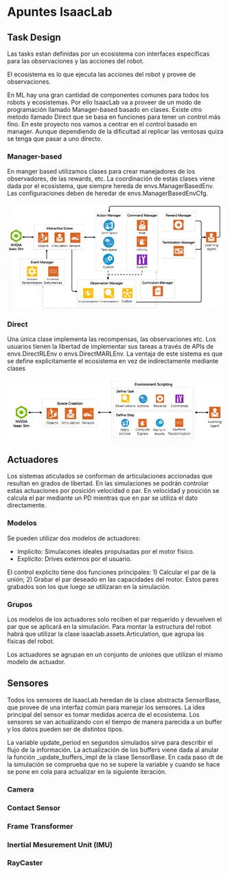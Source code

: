 # Apuntes IsaacLab

## Task Design
Las tasks estan definidas por un ecosistema con interfaces específicas para las observaciones y las acciones del robot. 

El ecosistema es lo que ejecuta las acciones del robot y provee de observaciones.

En ML hay una gran cantidad de componentes comunes para todos los robots y ecosistemas. Por ello IsaacLab va a proveer de un modo de programación llamado Manager-based basado en clases. Existe otro metodo llamado Direct que se basa en funciones para tener un control más fino.
En este proyecto nos vamos a centrar en el control basado en manager. Aunque dependiendo de la dificultad al replicar las ventosas quiza se tenga que pasar a uno directo.

### Manager-based
En manger based utilizamos clases para crear manejadores de los observadores, de las rewards, etc. La coordinación de estas clases viene dada por el ecosistema, que siempre hereda de envs.ManagerBasedEnv. Las configuraciones deben de heredar de envs.ManagerBasedEnvCfg.

![EsquemaManager-based](ImagenesRelevantes/EsquemaManager-Based.png)

### Direct
Una única clase implementa las recompensas, las observaciones etc. Los usuarios tienen la libertad de implementar sus tareas a través de APIs de envs.DirectRLEnv o envs.DirectMARLEnv. La ventaja de este sistema es que se define explicitamente el ecosistema en vez de indirectamente mediante clases

![EsquemaDirect](ImagenesRelevantes/EsquemaDirect.png)

## Actuadores
Los sistemas aticulados se conforman de articulaciones accionadas que resultan en grados de libertad. En las simulaciones se podrán controlar estas actuaciones por posición velocidad o par. En velocidad y posición se calcula el par mediante un PD mientras que en par se utiliza el dato directamente.

### Modelos

Se pueden utilizar dos modelos de actuadores:
- Implicito: Simulacones ideales propulsadas por el motor físico.
- Explicito: Drives externos por el usuario.

El control explicito tiene dos funciones principales: 1) Calcular el par de la unión; 2) Grabar el par deseado en las capacidades del motor. Estos pares grabados son los que luego se utilizaran en la simulación.

### Grupos
Los modelos de los actuadores solo reciben el par requerido y devuelven el par que se aplicará en la simulación. Para montar la estructura del robot habrá que utilizar la clase isaaclab.assets.Articulation, que agrupa las físicas del robot.

Los actuadores se agrupan en un conjunto de uniones que utilizan el mismo modelo de actuador.

## Sensores
Todos los sensores de IsaacLab heredan de la clase abstracta SensorBase, que provee de una interfaz común para manejar los sensores. La idea principal del sensor es tomar medidas acerca de el ecosistema. Los sensores se van actualizando con el tiempo de manera parecida a un buffer y los datos pueden ser de distintos tipos.

La variable update_period en segundos simulados sirve para describir el flujo de la información. La actualización de los buffers viene dada al anular la función _update_buffers_impl de la clase SensorBase. En cada paso dt de la simulación se comprueba que no se supere la variable y cuando se hace se pone en cola para actualizar en la siguiente iteración.
### Camera
### Contact Sensor
### Frame Transformer
### Inertial Mesurement Unit (IMU)
### RayCaster





